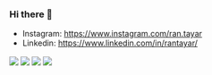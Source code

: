 ### Hi there 👋

- Instagram: https://www.instagram.com/ran.tayar
- Linkedin: https://www.linkedin.com/in/rantayar/


<img align="center" src="https://github-readme-stats.vercel.app/api?username=TgMrP" />
<img align="center" src="https://github-readme-stats.vercel.app/api/top-langs/?username=TgMrP&layout=compact" />
<img align="center" src="https://github-readme-stats.vercel.app/api/wakatime?username=TgMrP&layout=compact" />
<img align="center" src="https://lwk0s0oc48w8og8w0o8og0cg.23.88.51.93.sslip.io/?id=tgmrp" />
